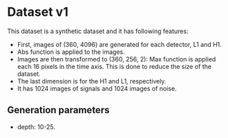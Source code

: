 # Dataset v1


This dataset is a synthetic dataset and it has following features:
- First, images of (360, 4096) are generated for each detector, L1 and H1.
- Abs function is applied to the images.
- Images are then transformed to (360, 256, 2): Max function is applied each 16 pixels in the time axis. This is done to reduce the size of the dataset. 
- The last dimension is for the H1 and L1, respectively.
- It has 1024 images of signals and 1024 images of noise.

## Generation parameters

- depth: 10-25.